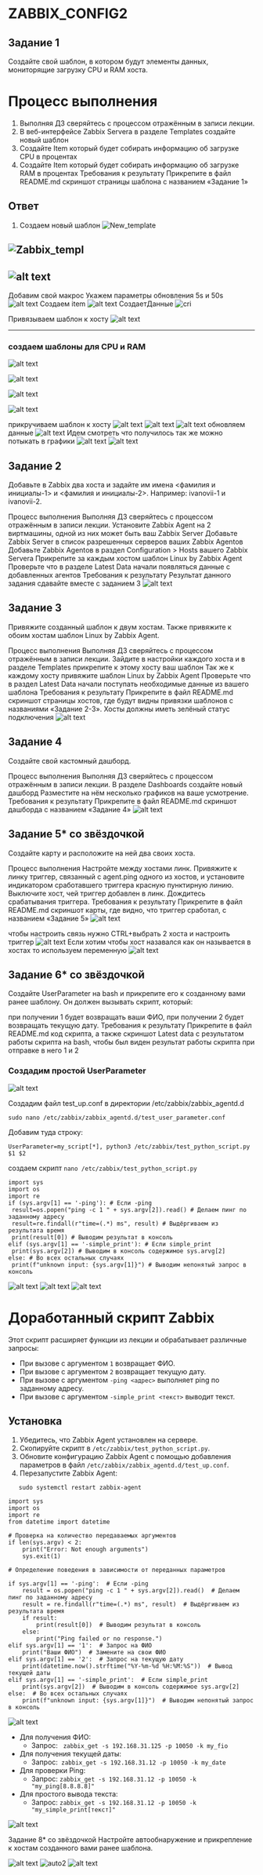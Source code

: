 # ZABBIX_CONFIG2
## Задание 1
Создайте свой шаблон, в котором будут элементы данных, мониторящие загрузку CPU и RAM хоста.

# Процесс выполнения
1. Выполняя ДЗ сверяйтесь с процессом отражённым в записи лекции.
2. В веб-интерфейсе Zabbix Servera в разделе Templates создайте новый шаблон
3. Создайте Item который будет собирать информацию об загрузке CPU в процентах
4. Создайте Item который будет собирать информацию об загрузке RAM в процентах
Требования к результату
 Прикрепите в файл README.md скриншот страницы шаблона с названием «Задание 1»

## Ответ 
1. Создаем новый шаблон
 ![New_template](img/New_Template.png)

 ![Zabbix_templ](img/Zabbix_new_template.png)
 -----------------
 ![alt text](img/Zadanie1.png)
 -----------------
Добавим свой макрос
Укажем параметры обновления 5s и 50s
 ![alt text](img/macros_addpng.png)
 Создаем item
 ![alt text](img/createitems.png)
 СоздаетДанные
 ![cri](img/CreateIITEM2.png)

 Привязываем шаблон к хосту
 ![alt text](img/add_tmpl_to_host.png)

 --------------
 ### создаем шаблоны для CPU и RAM

 ![alt text](img/CPU_RAM.png)

 ![alt text](img/macro.png)

 ![alt text](img/CPU.png)

 ![alt text](img/RAM.png)

 прикручиваем шаблон к хосту
 ![alt text](img/add_tohost.png)
 ![alt text](img/add_tohost2.png)
 ![alt text](img/addtohost3.png)
 обновляем данные
 ![alt text](img/upd_itemspng.png)
 Идем смотреть что получилось
 так же можно потыкать в графики
 ![alt text](img/resultpng.png)
 ![alt text](img/gaphpng.png)


## Задание 2
Добавьте в Zabbix два хоста и задайте им имена <фамилия и инициалы-1> и <фамилия и инициалы-2>. Например: ivanovii-1 и ivanovii-2.

Процесс выполнения
Выполняя ДЗ сверяйтесь с процессом отражённым в записи лекции.
Установите Zabbix Agent на 2 виртмашины, одной из них может быть ваш Zabbix Server
Добавьте Zabbix Server в список разрешенных серверов ваших Zabbix Agentов
Добавьте Zabbix Agentов в раздел Configuration > Hosts вашего Zabbix Servera
Прикрепите за каждым хостом шаблон Linux by Zabbix Agent
Проверьте что в разделе Latest Data начали появляться данные с добавленных агентов
Требования к результату
 Результат данного задания сдавайте вместе с заданием 3
 ![alt text](img/hosts.png)

## Задание 3
Привяжите созданный шаблон к двум хостам. Также привяжите к обоим хостам шаблон Linux by Zabbix Agent.

Процесс выполнения
Выполняя ДЗ сверяйтесь с процессом отражённым в записи лекции.
Зайдите в настройки каждого хоста и в разделе Templates прикрепите к этому хосту ваш шаблон
Так же к каждому хосту привяжите шаблон Linux by Zabbix Agent
Проверьте что в раздел Latest Data начали поступать необходимые данные из вашего шаблона
Требования к результату
 Прикрепите в файл README.md скриншот страницы хостов, где будут видны привязки шаблонов с названиями «Задание 2-3». Хосты должны иметь зелёный статус подключения
![alt text](img/add_templ.png)


## Задание 4
Создайте свой кастомный дашборд.

Процесс выполнения
Выполняя ДЗ сверяйтесь с процессом отражённым в записи лекции.
В разделе Dashboards создайте новый дашборд
Разместите на нём несколько графиков на ваше усмотрение.
Требования к результату
 Прикрепите в файл README.md скриншот дашборда с названием «Задание 4»
![alt text](img/test_DASHBOARD.png)

## Задание 5* со звёздочкой
Создайте карту и расположите на ней два своих хоста.

Процесс выполнения
Настройте между хостами линк.
Привяжите к линку триггер, связанный с agent.ping одного из хостов, и установите индикатором сработавшего триггера красную пунктирную линию.
Выключите хост, чей триггер добавлен в линк. Дождитесь срабатывания триггера.
Требования к результату
 Прикрепите в файл README.md скриншот карты, где видно, что триггер сработал, с названием «Задание 5»
 ![alt text](img/map.png)
 
 чтобы настроить связь нужно CTRL+выбрать 2 хоста
 и настроить триггер
 ![alt text](img/line.png)
 Если хотим чтобы хост назавался как он называется в хостах то используем переменную
  ![alt text](img/Hostname.png)


 ## Задание 6* со звёздочкой
Создайте UserParameter на bash и прикрепите его к созданному вами ранее шаблону. Он должен вызывать скрипт, который:

при получении 1 будет возвращать ваши ФИО,
при получении 2 будет возвращать текущую дату.
Требования к результату
 Прикрепите в файл README.md код скрипта, а также скриншот Latest data с результатом работы скрипта на bash, чтобы был виден результат работы скрипта при отправке в него 1 и 2

 ### Создадим простой UserParameter

![alt text](img/add_zabbix_custom_echo.png)

Создадим файл test_up.conf в директории /etc/zabbix/zabbix_agentd.d
```
sudo nano /etc/zabbix/zabbix_agentd.d/test_user_parameter.conf
```

Добавим туда строку:

```
UserParameter=my_script[*], python3 /etc/zabbix/test_python_script.py $1 $2
```

создаем скрипт
``nano /etc/zabbix/test_python_script.py``
```
import sys
import os
import re
if (sys.argv[1] == '-ping'): # Если -ping
 result=os.popen("ping -c 1 " + sys.argv[2]).read() # Делаем пинг по заданному адресу
 result=re.findall(r"time=(.*) ms", result) # Выдёргиваем из результата время
 print(result[0]) # Выводим результат в консоль
elif (sys.argv[1] == '-simple_print'): # Если simple_print
 print(sys.argv[2]) # Выводим в консоль содержимое sys.arvg[2]
else: # Во всех остальных случаях
 print(f"unknown input: {sys.argv[1]}") # Выводим непонятый запрос в консоль
```
![alt text](img/user_parameters.png)
![alt text](img/script_use.png)
![alt text](img/script2.png)


# Доработанный скрипт Zabbix

Этот скрипт расширяет функции из лекции и обрабатывает различные запросы:

- При вызове с аргументом `1` возвращает ФИО.
- При вызове с аргументом `2` возвращает текущую дату.
- При вызове с аргументом `-ping <адрес>` выполняет ping по заданному адресу.
- При вызове с аргументом `-simple_print <текст>` выводит текст.

## Установка

1. Убедитесь, что Zabbix Agent установлен на сервере.
2. Скопируйте скрипт в `/etc/zabbix/test_python_script.py`.
3. Обновите конфигурацию Zabbix Agent с помощью добавления параметров в файл `/etc/zabbix/zabbix_agentd.d/test_up.conf`.
4. Перезапустите Zabbix Agent:
```
   sudo systemctl restart zabbix-agent
```

```
import sys
import os
import re
from datetime import datetime

# Проверка на количество передаваемых аргументов
if len(sys.argv) < 2:
    print("Error: Not enough arguments")
    sys.exit(1)

# Определение поведения в зависимости от переданных параметров

if sys.argv[1] == '-ping':  # Если -ping
    result = os.popen("ping -c 1 " + sys.argv[2]).read()  # Делаем пинг по заданному адресу
    result = re.findall(r"time=(.*) ms", result)  # Выдёргиваем из результата время
    if result:
        print(result[0])  # Выводим результат в консоль
    else:
        print("Ping failed or no response.")
elif sys.argv[1] == '1':  # Запрос на ФИО
    print("Ваши ФИО")  # Замените на свои ФИО
elif sys.argv[1] == '2':  # Запрос на текущую дату
    print(datetime.now().strftime("%Y-%m-%d %H:%M:%S"))  # Вывод текущей даты
elif sys.argv[1] == '-simple_print':  # Если simple_print
    print(sys.argv[2])  # Выводим в консоль содержимое sys.argv[2]
else:  # Во всех остальных случаях
    print(f"unknown input: {sys.argv[1]}")  # Выводим непонятый запрос в консоль

```

![alt text](img/zabbiconfig.png)

- Для получения ФИО:
    - Запрос:
    `` zabbix_get -s 192.168.31.125 -p 10050 -k my_fio``
- Для получения текущей даты:
    - Запрос:`` zabbix_get -s 192.168.31.12 -p 10050 -k my_date``
- Для проверки Ping:
    - Запрос: ``zabbix_get -s 192.168.31.12 -p 10050 -k "my_ping[8.8.8.8]"``
- Для простого вывода текста:
    - Запрос: ``zabbix_get -s 192.168.31.12 -p 10050 -k "my_simple_print[текст]"``


![alt text](img/zabbixget.png)


Задание 8* со звёздочкой
Настройте автообнаружение и прикрепление к хостам созданного вами ранее шаблона.

![alt text](img/autodecdoveryrule.png)
![auto2](img/auto2.png)
![alt text](img/auto3.png)

